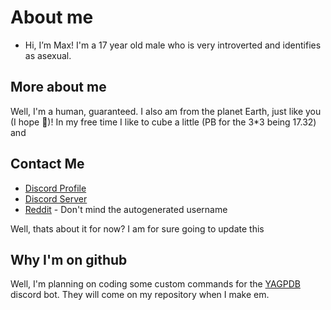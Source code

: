 # About me
- Hi, I’m Max! I'm a 17 year old male who is very introverted and identifies as asexual. 

## More about me
Well, I'm a human, guaranteed. I also am from the planet Earth, just like you (I hope 👀)! In my free time I like to cube a little (PB for the 3*3 being 17.32) and 

## Contact Me
- [Discord Profile](https://discord.com/users/803903334506692618)
- [Discord Server](https://dsc.gg/g_c)
- [Reddit](https://www.reddit.com/user/Smooth_Weather5191) - Don't mind the autogenerated username

Well, thats about it for now? I am for sure going to update this

## Why I'm on github
Well, I'm planning on coding some custom commands for the [YAGPDB](https://yagpdb.xyz) discord bot. They will come on my repository when I make em.
